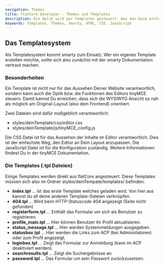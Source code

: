 ```yaml
---
navigation: Themes
title: flatCore Developer - Themes und Templates
description: Die Optik wird per Templates gesteuert. Was man beim erstellen eines eigenen Templates beachten sollte findest Du hier.
keywords: Templates, Themes, Smarty, HTML, CSS, JavaScript
---
```


## Das Templatesystem

Als Templatesystem kommt smarty zum Einsatz. Wer ein eigenes Template erstellen möchte, sollte sich also zunächst mit der smarty Dokumentation vertraut machen.

### Besonderheiten

Ein Template ist nicht nur für das Aussehen Deiner Website verantwortlich, sondern kann auch die Optik bzw. die Funktionen des Editors tinyMCE steuern. Damit kannst Du erreichen, dass sich die WYSIWYG Ansicht so nah als möglich am Original-Layout (also dem Frontend) orientiert.

Zwei Dateien sind dafür maßgeblich verantwortlich:

* styles/deinTemplate/css/editor.css
* styles/deinTemplate/js/tinyMCE_config.js

Die CSS Datei ist für das Aussehen der Inhalte im Editor verantwortlich. Dies ist der einfachste Weg, den Editor an Dein Layout anzupassen. Die JavaScript Datei ist für die Konfiguration zuständig. Weitere Informationen findest Du in der tinyMCE Dokumentation.

### Die Templates (.tpl Dateien)

Einige Templates werden direkt aus flatCore angesteuert. Diese Templates müssen sich also im Ordner styles/deinTempate/templates/ befinden.

* __index.tpl__ ... Ist das erste Template welches geladen wird. Von hier aus kannst du all deine anderen Template-Dateien verknüpfen.
* __404.tpl__ ... Wird beim HTTP-Statuscode 404 angezeigt (Seite nicht gefunden)
* __registerform.tpl__ ... Enthält das Formular um sich als Benutzer zu registrieren.
* __profile\_main.tpl__ ... Hier können Benutzer ihr Profil aktualisieren.
* __status\_message.tpl__ ... Hier werden Systemmeldungen ausgegeben.
* __statusbox.tpl__ ... Hier werden die Links zum ACP (bei Administatoren) oder zum Profil angezeigt.
* __loginbox.tpl__ ... Zeigt das Formular zur Anmeldung (kann im ACP deaktiviert werden).
* __searchresults.tpl__ ... Zeigt die Suchergebnisse an.
* __password.tpl__ ... Das Formular um sein Passwort zurückzusetzen.